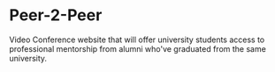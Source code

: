 # Peer-2-Peer
Video Conference website that will offer university students access to professional mentorship from alumni who've graduated from the same university. 
